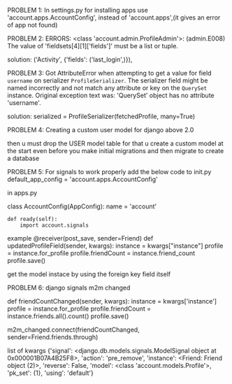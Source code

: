 PROBLEM 1:
In settings.py for installing apps use
	'account.apps.AccountConfig',
instead of
	'account.apps',(it gives an error of app not found)


PROBLEM 2:
ERRORS:
<class 'account.admin.ProfileAdmin'>: (admin.E008) The value of 'fieldsets[4][1]['fields']' must be a list or tuple.

solution: ('Activity', {'fields': ('last_login',)}),



PROBLEM 3:
Got AttributeError when attempting to get a value for field `username` on serializer `ProfileSerializer`.
The serializer field might be named incorrectly and not match any attribute or key on the `QuerySet` instance.
Original exception text was: 'QuerySet' object has no attribute 'username'.

solution: serialized = ProfileSerializer(fetchedProfile, many=True)



PROBLEM 4:
Creating a custom user model for django above 2.0

then u must drop the USER model table
for that u create a custom model at the start even before you make initial migrations
and then migrate to create a database



PROBLEM 5:
For signals to work properly
add the below code to init.py
default_app_config = 'account.apps.AccountConfig'

in apps.py

class AccountConfig(AppConfig):
    name = 'account'

    def ready(self):
    	import account.signals

example
@receiver(post_save, sender=Friend)
def updatedProfileField(sender, kwargs):
    instance = kwargs["instance"] 
    profile = instance.for_profile
    profile.friendCount = instance.friend_count
    profile.save()

get the model instace by using the foreign key field itself



PROBLEM 6:
django signals m2m changed

def friendCountChanged(sender, kwargs):
	instance = kwargs['instance']
	profile = instance.for_profile
	profile.friendCount = instance.friends.all().count()
	profile.save()	

m2m_changed.connect(friendCountChanged, sender=Friend.friends.through)

list of kwargs
{'signal': <django.db.models.signals.ModelSignal object at 0x000001B07A4B25F8>, 
'action': 'pre_remove', 'instance': <Friend: Friend object (2)>, 
'reverse': False, 
'model': <class 'account.models.Profile'>, 
	'pk_set': {1}, 
	'using': 'default'}